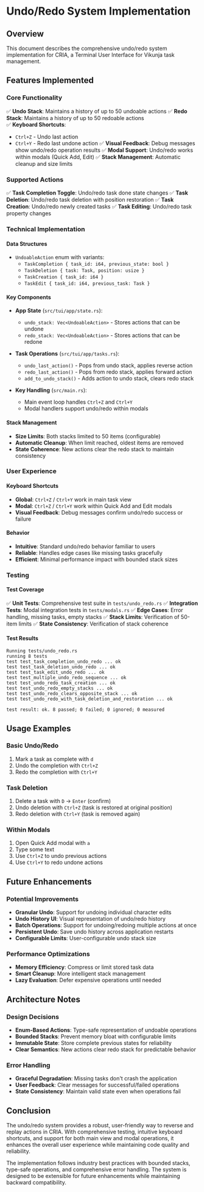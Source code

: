 # Undo/Redo System Implementation

## Overview
This document describes the comprehensive undo/redo system implementation for CRIA, a Terminal User Interface for Vikunja task management.

## Features Implemented

### Core Functionality
✅ **Undo Stack**: Maintains a history of up to 50 undoable actions
✅ **Redo Stack**: Maintains a history of up to 50 redoable actions  
✅ **Keyboard Shortcuts**: 
  - `Ctrl+Z` - Undo last action
  - `Ctrl+Y` - Redo last undone action
✅ **Visual Feedback**: Debug messages show undo/redo operation results
✅ **Modal Support**: Undo/redo works within modals (Quick Add, Edit)
✅ **Stack Management**: Automatic cleanup and size limits

### Supported Actions
✅ **Task Completion Toggle**: Undo/redo task done state changes
✅ **Task Deletion**: Undo/redo task deletion with position restoration
✅ **Task Creation**: Undo/redo newly created tasks
✅ **Task Editing**: Undo/redo task property changes

### Technical Implementation

#### Data Structures
- `UndoableAction` enum with variants:
  - `TaskCompletion { task_id: i64, previous_state: bool }`
  - `TaskDeletion { task: Task, position: usize }`
  - `TaskCreation { task_id: i64 }`
  - `TaskEdit { task_id: i64, previous_task: Task }`

#### Key Components
- **App State** (`src/tui/app/state.rs`):
  - `undo_stack: Vec<UndoableAction>` - Stores actions that can be undone
  - `redo_stack: Vec<UndoableAction>` - Stores actions that can be redone

- **Task Operations** (`src/tui/app/tasks.rs`):
  - `undo_last_action()` - Pops from undo stack, applies reverse action
  - `redo_last_action()` - Pops from redo stack, applies forward action
  - `add_to_undo_stack()` - Adds action to undo stack, clears redo stack

- **Key Handling** (`src/main.rs`):
  - Main event loop handles `Ctrl+Z` and `Ctrl+Y`
  - Modal handlers support undo/redo within modals

#### Stack Management
- **Size Limits**: Both stacks limited to 50 items (configurable)
- **Automatic Cleanup**: When limit reached, oldest items are removed
- **State Coherence**: New actions clear the redo stack to maintain consistency

### User Experience

#### Keyboard Shortcuts
- **Global**: `Ctrl+Z` / `Ctrl+Y` work in main task view
- **Modal**: `Ctrl+Z` / `Ctrl+Y` work within Quick Add and Edit modals
- **Visual Feedback**: Debug messages confirm undo/redo success or failure

#### Behavior
- **Intuitive**: Standard undo/redo behavior familiar to users
- **Reliable**: Handles edge cases like missing tasks gracefully
- **Efficient**: Minimal performance impact with bounded stack sizes

### Testing

#### Test Coverage
✅ **Unit Tests**: Comprehensive test suite in `tests/undo_redo.rs`
✅ **Integration Tests**: Modal integration tests in `tests/modals.rs`
✅ **Edge Cases**: Error handling, missing tasks, empty stacks
✅ **Stack Limits**: Verification of 50-item limits
✅ **State Consistency**: Verification of stack coherence

#### Test Results
```
Running tests/undo_redo.rs
running 8 tests
test test_task_completion_undo_redo ... ok
test test_task_deletion_undo_redo ... ok
test test_task_edit_undo_redo ... ok
test test_multiple_undo_redo_sequence ... ok
test test_undo_redo_task_creation ... ok
test test_undo_redo_empty_stacks ... ok
test test_undo_redo_clears_opposite_stack ... ok
test test_undo_redo_with_task_deletion_and_restoration ... ok

test result: ok. 8 passed; 0 failed; 0 ignored; 0 measured
```

## Usage Examples

### Basic Undo/Redo
1. Mark a task as complete with `d`
2. Undo the completion with `Ctrl+Z`
3. Redo the completion with `Ctrl+Y`

### Task Deletion
1. Delete a task with `D` → `Enter` (confirm)
2. Undo deletion with `Ctrl+Z` (task is restored at original position)
3. Redo deletion with `Ctrl+Y` (task is removed again)

### Within Modals
1. Open Quick Add modal with `a`
2. Type some text
3. Use `Ctrl+Z` to undo previous actions
4. Use `Ctrl+Y` to redo undone actions

## Future Enhancements

### Potential Improvements
- **Granular Undo**: Support for undoing individual character edits
- **Undo History UI**: Visual representation of undo/redo history
- **Batch Operations**: Support for undoing/redoing multiple actions at once
- **Persistent Undo**: Save undo history across application restarts
- **Configurable Limits**: User-configurable undo stack size

### Performance Optimizations
- **Memory Efficiency**: Compress or limit stored task data
- **Smart Cleanup**: More intelligent stack management
- **Lazy Evaluation**: Defer expensive operations until needed

## Architecture Notes

### Design Decisions
- **Enum-Based Actions**: Type-safe representation of undoable operations
- **Bounded Stacks**: Prevent memory bloat with configurable limits
- **Immutable State**: Store complete previous states for reliability
- **Clear Semantics**: New actions clear redo stack for predictable behavior

### Error Handling
- **Graceful Degradation**: Missing tasks don't crash the application
- **User Feedback**: Clear messages for successful/failed operations
- **State Consistency**: Maintain valid state even when operations fail

## Conclusion

The undo/redo system provides a robust, user-friendly way to reverse and replay actions in CRIA. With comprehensive testing, intuitive keyboard shortcuts, and support for both main view and modal operations, it enhances the overall user experience while maintaining code quality and reliability.

The implementation follows industry best practices with bounded stacks, type-safe operations, and comprehensive error handling. The system is designed to be extensible for future enhancements while maintaining backward compatibility.

